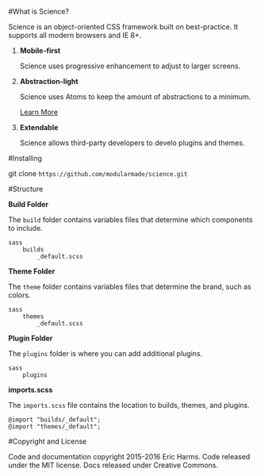 
#What is Science?

Science is an object-oriented CSS framework built on best-practice. It supports all modern browsers and IE 8+.

1. **Mobile-first**

	Science uses progressive enhancement to adjust to larger screens.

2. **Abstraction-light**

	Science uses Atoms to keep the amount of abstractions to a minimum.

	[Learn More](http://www.smashingmagazine.com/2013/10/21/challenging-css-best-practices-atomic-approach/)

3. **Extendable**

	Science allows third-party developers to develo plugins and themes.

#Installing

git clone `https://github.com/modularmade/science.git`

#Structure

**Build Folder**

The `build` folder contains variables files that determine which components to include. 

	sass
		builds
			_default.scss

**Theme Folder**

The `theme` folder contains variables files that determine the brand, such as colors.

	sass
		themes
			_default.scss			
			
**Plugin Folder**

The `plugins` folder is where you can add additional plugins.

	sass
		plugins
			
**imports.scss**

The `imports.scss` file contains the location to builds, themes, and plugins.

	@import "builds/_default";
	@import "themes/_default";

#Copyright and License

Code and documentation copyright 2015-2016 Eric Harms. Code released under the MIT license. Docs released under Creative Commons.
